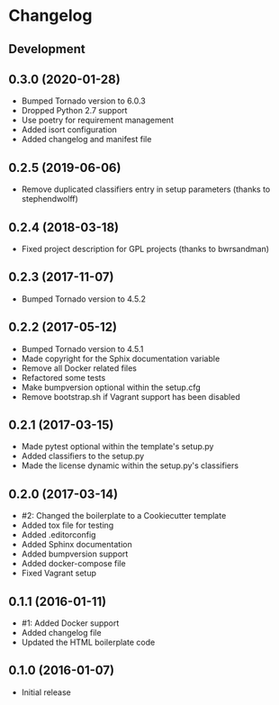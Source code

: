 Changelog
===

Development
---

0.3.0 (2020-01-28)
---
* Bumped Tornado version to 6.0.3
* Dropped Python 2.7 support
* Use poetry for requirement management
* Added isort configuration
* Added changelog and manifest file

0.2.5 (2019-06-06)
---
* Remove duplicated classifiers entry in setup parameters (thanks to stephendwolff)

0.2.4 (2018-03-18)
---
* Fixed project description for GPL projects (thanks to bwrsandman)

0.2.3 (2017-11-07)
---
* Bumped Tornado version to 4.5.2

0.2.2 (2017-05-12)
---
* Bumped Tornado version to 4.5.1
* Made copyright for the Sphix documentation variable
* Remove all Docker related files
* Refactored some tests
* Make bumpversion optional within the setup.cfg
* Remove bootstrap.sh if Vagrant support has been disabled

0.2.1 (2017-03-15)
---
* Made pytest optional within the template's setup.py
* Added classifiers to the setup.py
* Made the license dynamic within the setup.py's classifiers

0.2.0 (2017-03-14)
---
* #2: Changed the boilerplate to a Cookiecutter template
* Added tox file for testing
* Added .editorconfig
* Added Sphinx documentation
* Added bumpversion support
* Added docker-compose file
* Fixed Vagrant setup

0.1.1 (2016-01-11)
---

* #1: Added Docker support
* Added changelog file
* Updated the HTML boilerplate code

0.1.0 (2016-01-07)
---
* Initial release
